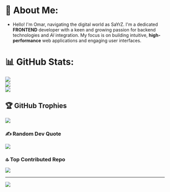 # 💫 About Me:
- Hello! I'm Omar, navigating the digital world as SaYrZ. I'm a dedicated **__FRONTEND__** developer with a keen and growing passion for backend technologies and *AI* integration. My focus is on building intuitive, **high-performance** web applications and engaging user interfaces.

# 📊 GitHub Stats:
![](https://github-readme-stats.vercel.app/api?username=ix1g&theme=dark&hide_border=false&include_all_commits=false&count_private=false)<br/>
![](https://nirzak-streak-stats.vercel.app/?user=ix1g&theme=dark&hide_border=false)<br/>
![](https://github-readme-stats.vercel.app/api/top-langs/?username=ix1g&theme=dark&hide_border=false&include_all_commits=false&count_private=false&layout=compact)

## 🏆 GitHub Trophies
![](https://github-profile-trophy.vercel.app/?username=ix1g&theme=gruvbox_light&no-frame=false&no-bg=true&margin-w=4)

### ✍️ Random Dev Quote
![](https://quotes-github-readme.vercel.app/api?type=vetical&theme=merko)

### 🔝 Top Contributed Repo
![](https://github-contributor-stats.vercel.app/api?username=ix1g&limit=5&theme=dark&combine_all_yearly_contributions=true)

---
[![](https://visitcount.itsvg.in/api?id=ix1g&icon=1&color=5)](https://visitcount.itsvg.in)

<!-- Proudly created with GPRM ( https://gprm.itsvg.in ) -->
